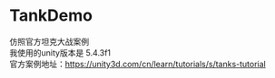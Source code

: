 # TankDemo
仿照官方坦克大战案例  
我使用的unity版本是 5.4.3f1  
官方案例地址：https://unity3d.com/cn/learn/tutorials/s/tanks-tutorial
